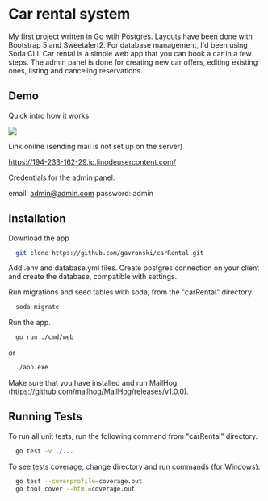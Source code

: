 
# Car rental system

My first project written in Go wtih Postgres. Layouts have been done with Bootstrap 5 and Sweetalert2. For database management, I'd been using Soda CLI. Car rental is a simple web app that you can book a car in a few steps. The admin panel is done for creating new car offers, editing existing ones, listing and canceling reservations.


## Demo

Quick intro how it works.

![](https://github.com/gavronski/carRental/blob/main/intro-movie/carrental.gif)

Link onilne (sending mail is not set up on the server)

https://194-233-162-29.ip.linodeusercontent.com/

Credentials for the admin panel: 

email: admin@admin.com 
password: admin


## Installation

Download the app 

```bash
  git clone https://github.com/gavronski/carRental.git
```
Add .env and database.yml files. Create postgres connection on your client and create the database, compatible with settings.

Run migrations and seed tables with soda, from the "carRental" directory.

```bash
  soda migrate
```

Run the app. 
```bash
  go run ./cmd/web
```
or 

```bash
  ./app.exe
```
Make sure that you have installed and run MailHog (https://github.com/mailhog/MailHog/releases/v1.0.0).

## Running Tests

To run all unit tests, run the following command from "carRental" directory.

```bash
  go test -v ./...
```

To see tests coverage, change directory and run commands (for Windows):

```bash
  go test --coverprofile=coverage.out
  go tool cover --html=coverage.out
```

